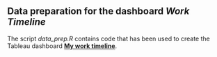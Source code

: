 Data preparation for the dashboard *Work Timeline*
--------------------------------------------------

The script *data\_prep.R* contains code that has been used to create the
Tableau dashboard [**My work
timeline**](https://public.tableau.com/profile/roberto.sichera#!/vizhome/WorkTimeline_15758254866960/Dashboard_h).
